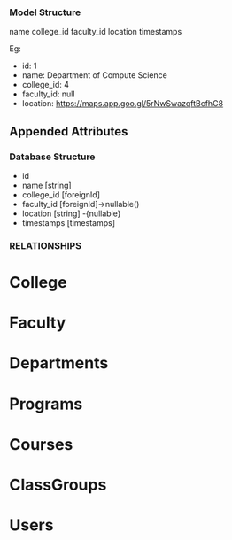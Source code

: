 ### Model Structure

name
college_id
faculty_id
location
timestamps

Eg:
- id: 1
- name: Department of Compute Science
- college_id: 4
- faculty_id: null
- location: https://maps.app.goo.gl/5rNwSwazqftBcfhC8


## Appended Attributes
<!-- - name: Eg 2024-2025,Semester 1 -->

### Database Structure
- id 
- name [string]
- college_id [foreignId]
- faculty_id [foreignId]->nullable()
- location [string] -{nullable}
- timestamps [timestamps]

### RELATIONSHIPS
# College

# Faculty

# Departments

# Programs

# Courses

# ClassGroups 

# Users

